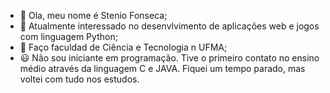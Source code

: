 - 👋 Ola, meu nome é Stenio Fonseca;
- 👀 Atualmente interessado no desenvlvimento de aplicações web e jogos com linguagem Python;
- 🌱 Faço faculdad de Ciência e Tecnologia n UFMA;
- 😃 Não sou iniciante em programação. Tive o primeiro contato no ensino médio através da linguagem C e JAVA.
Fiquei um tempo parado, mas voltei com tudo nos estudos.

<!---
steniofonsecaa/steniofonsecaa is a ✨ special ✨ repository because its `README.md` (this file) appears on your GitHub profile.
You can click the Preview link to take a look at your changes.
--->

